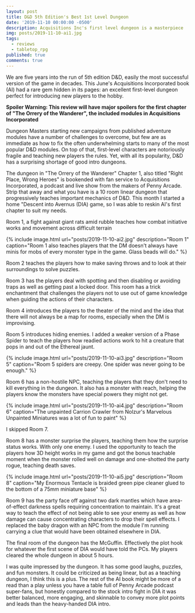 ```yaml
---
layout: post
title: D&D 5th Edition's Best 1st Level Dungeon
date: '2019-11-10 00:00:00 -0500'
description: Acquisitions Inc's first level dungeon is a masterpiece
img: posts/2019-11-10-ai1.jpg
tags:
  - reviews
  - tabletop_rpg
published: true
comments: true
---
```


We are five years into the run of 5th edition D&D, easily the most successful version of the game in decades.  This June's Acquisitions Incorporated book (AI) had a rare gem hidden in its pages: an excellent first-level dungeon perfect for introducing new players to the hobby.

**Spoiler Warning: This review will have major spoilers for the first chapter of "The Orrery of the Wanderer", the included modules in Acquisitions Incorporated** 

Dungeon Masters starting new campaigns from published adventure modules have a number of challenges to overcome, but few are as immediate as how to fix the often underwhelming starts to many of the most popular D&D modules.  On top of that, first-level characters are notoriously fragile and teaching new players the rules.  Yet, with all its popularity, D&D has a surprising shortage of good intro dungeons.

The dungeon in "The Orrery of the Wanderer" Chapter 1, also titled "Right Place, Wrong Heroes" is bookended with fan service to Acquisitions Incorporated, a podcast and live show from the makers of Penny Arcade. Strip that away and what you have is a 10 room linear dungeon that progressively teaches important mechanics of D&D.  This month I started a home "Descent into Avernus (DIA) game, so I was able to reskin AI's first chapter to suit my needs.

Room 1, a fight against giant rats amid rubble teaches how combat initiative works and movement across difficult terrain

{% include image.html url="posts/2019-11-10-ai2.jpg" description="Room 1" caption="Room 1 also teaches players that the DM doesn't always have minis for mobs of every monster type in the game.  Glass beads will do." %}

Room 2 teaches the players how to make saving throws and to look at their surroundings to solve puzzles.

Room 3 has the players deal with spotting and then disabling or avoiding traps as well as getting past a locked door.  This room has a trick enchantment that challenges the players not to use out of game knowledge when guiding the actions of their characters.

Room 4 introduces the players to the theater of the mind and the idea that there will not always be a map for rooms, especially when the DM is improvising.

Room 5 introduces hiding enemies. I added a weaker version of a Phase Spider to teach the players how readied actions work to hit a creature that pops in and out of the Ethereal jaunt.

{% include image.html url="posts/2019-11-10-ai3.jpg" description="Room 5" caption="Room 5 spiders are creepy.  One spider was never going to be enough." %}

Room 6 has a non-hostile NPC, teaching the players that they don't need to kill everything in the dungeon. It also has a monster with reach, helping the players know the monsters have special powers they might not get.

{% include image.html url="posts/2019-11-10-ai4.jpg" description="Room 6" caption="The unpainted Carrion Crawler from Nolzur's Marvelous Unpainted Miniatures was a lot of fun to paint" %}

I skipped Room 7.

Room 8 has a monster surprise the players, teaching them how the surprise status works.  With only one enemy.  I used the opportunity to teach the players how 3D height works in my game and got the bonus teachable moment when the monster rolled well on damage and one-shotted the party rogue, teaching death saves.

{% include image.html url="posts/2019-11-10-ai5.jpg" description="Room 8" caption="My Enormous Tentacle is braided green pipe cleaner glued to the bottom of a 75mm miniature base" %}

Room 9 has the party face off against two dark mantles which have area-of-effect darkness spells requiring concentration to maintain.  It's a great way to teach the effect of not being able to see your enemy as well as how damage can cause concentrating characters to drop their spell effects.  I replaced the baby dragon with an NPC from the module I'm running carrying a clue that would have been obtained elsewhere in DIA.

The final room of the dungeon has the McGuffin.  Effectively the plot hook for whatever the first scene of DIA would have told the PCs.  My players cleared the whole dungeon in about 5 hours.

I was quite impressed by the dungeon. It has some good laughs, puzzles, and fun monsters. It could be criticized as being linear, but as a teaching dungeon, I think this is a plus. The rest of the AI book might be more of a read than a play unless you have a table full of Penny Arcade podcast super-fans, but honestly compared to the stock intro fight in DIA it was better balanced, more engaging, and skinnable to convey more plot points and leads than the heavy-handed DIA intro.

